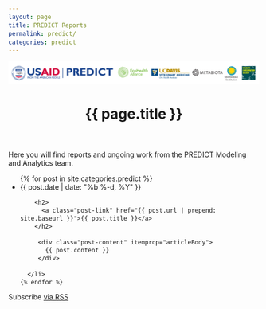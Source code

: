 ```yaml
---
layout: page
title: PREDICT Reports
permalink: predict/
categories: predict
---
```



<div class="home">

<div class="page-content" itemprop="articleBody" markdown="1">

![](predictfooter.png)

  <header class="post-header">
    <h1 class="post-title">{{ page.title }}</h1>
  </header>


Here you will find reports and ongoing work from the [PREDICT](http://www.vetmed.ucdavis.edu/ohi/predict/index.cfm) Modeling and Analytics team.

</div>
  <ul class="post-list">
    {% for post in site.categories.predict %}
      <li>
        <span class="post-meta">{{ post.date | date: "%b %-d, %Y" }}</span>

        <h2>
          <a class="post-link" href="{{ post.url | prepend: site.baseurl }}">{{ post.title }}</a>
        </h2>

         <div class="post-content" itemprop="articleBody">
           {{ post.content }}
         </div>

      </li>
    {% endfor %}
  </ul>

  <p class="rss-subscribe">Subscribe <a href="{{ "/predict/predict.xml" | prepend: site.baseurl }}">via RSS</a></p>

</div>
